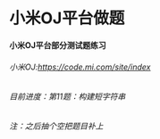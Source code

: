# 小米OJ平台做题
#### 小米OJ平台部分测试题练习
###### 小米OJ:https://code.mi.com/site/index
###### 目前进度：第11题：构建短字符串
###### 注：之后抽个空把题目补上